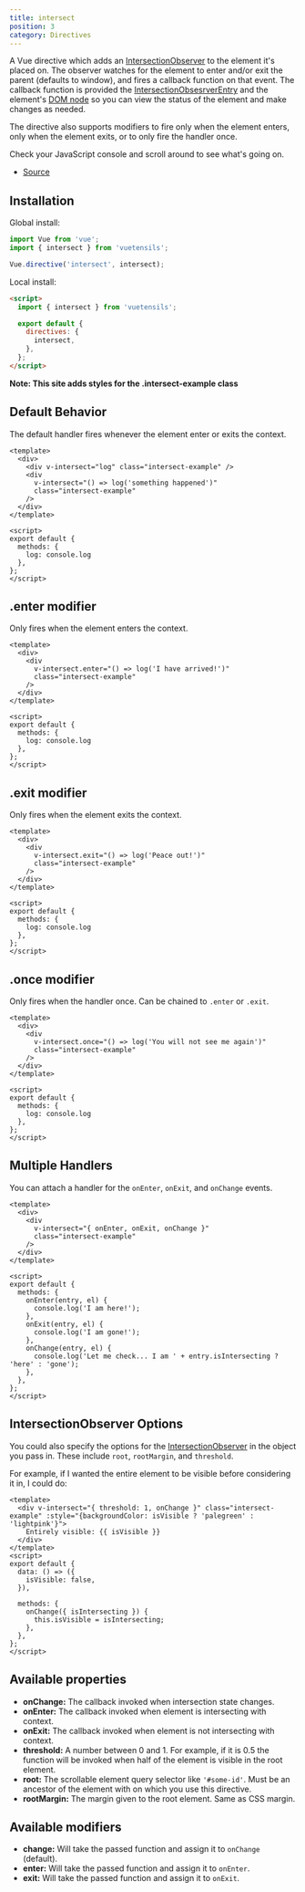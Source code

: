 ```yaml
---
title: intersect
position: 3
category: Directives
---
```


A Vue directive which adds an [IntersectionObserver](https://developer.mozilla.org/en-US/docs/Web/API/Intersection_Observer_API) to the element it's placed on. The observer watches for the element to enter and/or exit the parent (defaults to window), and fires a callback function on that event. The callback function is provided the [IntersectionObsesrverEntry](https://developer.mozilla.org/en-US/docs/Web/API/IntersectionObserverEntry) and the element's [DOM node](https://developer.mozilla.org/en-US/docs/Web/API/Node) so you can view the status of the element and make changes as needed.

The directive also supports modifiers to fire only when the element enters, only when the element exits, or to only fire the handler once.

Check your JavaScript console and scroll around to see what's going on.

- [Source](https://github.com/AustinGil/vuetensils/blob/master/src/directives/intersect.js)

## Installation

Global install:

```js
import Vue from 'vue';
import { intersect } from 'vuetensils';

Vue.directive('intersect', intersect);
```

Local install:

```html
<script>
  import { intersect } from 'vuetensils';

  export default {
    directives: {
      intersect,
    },
  };
</script>
```

**Note: This site adds styles for the .intersect-example class**

## Default Behavior

The default handler fires whenever the element enter or exits the context.

```vue live
<template>
  <div>
    <div v-intersect="log" class="intersect-example" />
    <div
      v-intersect="() => log('something happened')"
      class="intersect-example"
    />
  </div>
</template>

<script>
export default {
  methods: {
    log: console.log
  },
};
</script>
```

## .enter modifier

Only fires when the element enters the context.

```vue live
<template>
  <div>
    <div
      v-intersect.enter="() => log('I have arrived!')"
      class="intersect-example"
    />
  </div>
</template>

<script>
export default {
  methods: {
    log: console.log
  },
};
</script>
```

## .exit modifier

Only fires when the element exits the context.

```vue live
<template>
  <div>
    <div
      v-intersect.exit="() => log('Peace out!')"
      class="intersect-example"
    />
  </div>
</template>

<script>
export default {
  methods: {
    log: console.log
  },
};
</script>
```

## .once modifier

Only fires when the handler once. Can be chained to `.enter` or `.exit`.

```vue live
<template>
  <div>
    <div
      v-intersect.once="() => log('You will not see me again')"
      class="intersect-example"
    />
  </div>
</template>

<script>
export default {
  methods: {
    log: console.log
  },
};
</script>
```

## Multiple Handlers

You can attach a handler for the `onEnter`, `onExit`, and `onChange` events.

```vue live
<template>
  <div>
    <div
      v-intersect="{ onEnter, onExit, onChange }"
      class="intersect-example"
    />
  </div>
</template>

<script>
export default {
  methods: {
    onEnter(entry, el) {
      console.log('I am here!');
    },
    onExit(entry, el) {
      console.log('I am gone!');
    },
    onChange(entry, el) {
      console.log('Let me check... I am ' + entry.isIntersecting ? 'here' : 'gone');
    },
  },
};
</script>
```

## IntersectionObserver Options

You could also specify the options for the [IntersectionObserver](https://developer.mozilla.org/en-US/docs/Web/API/Intersection_Observer_API) in the object you pass in. These include `root`, `rootMargin`, and `threshold`.

For example, if I wanted the entire element to be visible before considering it in, I could do:

```vue live
<template>
  <div v-intersect="{ threshold: 1, onChange }" class="intersect-example" :style="{backgroundColor: isVisible ? 'palegreen' : 'lightpink'}">
    Entirely visible: {{ isVisible }}
  </div>
</template>
<script>
export default {
  data: () => ({
    isVisible: false,
  }),

  methods: {
    onChange({ isIntersecting }) {
      this.isVisible = isIntersecting;
    },
  },
};
</script>
```

## Available properties

- **onChange:** The callback invoked when intersection state changes.
- **onEnter:** The callback invoked when element is intersecting with context.
- **onExit:** The callback invoked when element is not intersecting with context.
- **threshold:** A number between 0 and 1. For example, if it is 0.5 the function will be invoked when half of the element is visible in the root element.
- **root:** The scrollable element query selector like `'#some-id'`. Must be an ancestor of the element with on which you use this directive.
- **rootMargin:** The margin given to the root element. Same as CSS margin.

## Available modifiers

- **change:** Will take the passed function and assign it to `onChange` (default).
- **enter:** Will take the passed function and assign it to `onEnter`.
- **exit:** Will take the passed function and assign it to `onExit`.
